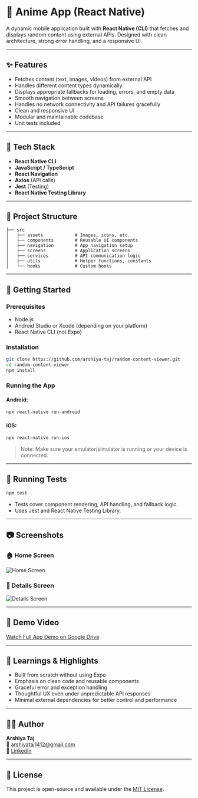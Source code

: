 # 📱 Anime App (React Native)

A dynamic mobile application built with **React Native (CLI)** that fetches and displays random content using external APIs. Designed with clean architecture, strong error handling, and a responsive UI.

---

## ✨ Features

- Fetches  content (text, images, videos) from external API
- Handles different content types dynamically
- Displays appropriate fallbacks for loading, errors, and empty data
- Smooth navigation between screens
- Handles no network connectivity and API failures gracefully
- Clean and responsive UI
- Modular and maintainable codebase
- Unit tests included

---

## 🔧 Tech Stack

- **React Native CLI**
- **JavaScript / TypeScript**
- **React Navigation**
- **Axios** (API calls)
- **Jest** (Testing)
- **React Native Testing Library**

---

## 📁 Project Structure

```
├── src
│   ├── assets            # Images, icons, etc.
│   ├── components        # Reusable UI components
│   ├── navigation        # App navigation setup
│   ├── screens           # Application screens
│   ├── services          # API communication logic
│   ├── utils             # Helper functions, constants
│   └── hooks             # Custom hooks
```

---

## 🚀 Getting Started

### Prerequisites

- Node.js
- Android Studio or Xcode (depending on your platform)
- React Native CLI (not Expo)

### Installation

```bash
git clone https://github.com/arshiya-taj/random-content-viewer.git
cd random-content-viewer
npm install
```

### Running the App

#### Android:

```bash
npx react-native run-android
```

#### iOS:

```bash
npx react-native run-ios
```

> Note: Make sure your emulator/simulator is running or your device is connected.

---

## 🧪 Running Tests

```bash
npm test
```

- Tests cover component rendering, API handling, and fallback logic.
- Uses Jest and React Native Testing Library.

---

## 📷 Screenshots

### 🏠 Home Screen
![Home Screen](./assets/screenshots/home.png)

### 📄 Details Screen
![Details Screen](./assets/screenshots/details.png)

---

## 🎥 Demo Video

[Watch Full App Demo on Google Drive](https://drive.google.com/file/d/1EyTK8U66-H9gUratX7YjnhxWtfPoI2ed/view?usp=sharing)


---

## 📌 Learnings & Highlights

- Built from scratch without using Expo
- Emphasis on clean code and reusable components
- Graceful error and exception handling
- Thoughtful UX even under unpredictable API responses
- Minimal external dependencies for better control and performance

---

## 🧑‍💻 Author

**Arshiya Taj**  
📧 [arshiyataj1412@gmail.com](mailto:arshiyataj1412@gmail.com)  
🔗 [LinkedIn](https://www.linkedin.com/in/arshiya-taj-72480b2b9/)  

---

## 📜 License

This project is open-source and available under the [MIT License](LICENSE).
